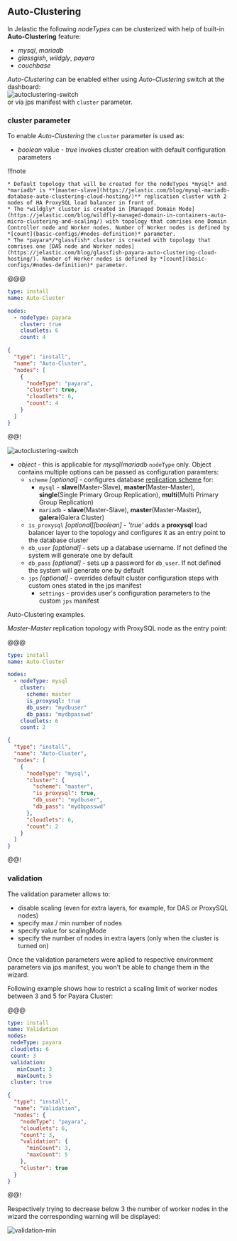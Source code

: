 ## Auto-Clustering
In Jelastic the following *nodeTypes* can be clusterized with help of built-in **Auto-Сlustering** feature:  
  * *mysql*, *mariadb*
  * *glassgish*, *wildgly*, *payara*  
  * *couchbase* 

*Auto-Clustering* can be enabled either using *Auto-Clustering* switch at the dashboard:  
![autoclustering-switch](/img/autoclustering-switch.png)  
or via jps manifest with `cluster` parameter.  

### cluster parameter
To enable *Auto-Clustering* the `cluster` parameter is used as:  
  * *boolean* value - *true* invokes cluster creation with default configuration parameters  
  
  !!!note  
  
    * Default topology that will be created for the nodeTypes *mysql* and *mariadb* is **[master-slave](https://jelastic.com/blog/mysql-mariadb-database-auto-clustering-cloud-hosting/)** replication cluster with 2 nodes of HA ProxySQL load balancer in front of.  
    * The *wildgly* cluster is created in [Managed Domain Mode](https://jelastic.com/blog/wildfly-managed-domain-in-containers-auto-micro-clustering-and-scaling/) with topology that comrises one Domain Controller node and Worker nodes. Number of Worker nodes is defined by *[count](basic-configs/#nodes-definition)* parameter.  
    * The *payara*/*glassfish* cluster is created with topology that comrises one [DAS node and Worker nodes](https://jelastic.com/blog/glassfish-payara-auto-clustering-cloud-hosting/). Number of Worker nodes is defined by *[count](basic-configs/#nodes-definition)* parameter.  
   
@@@
```yaml
type: install
name: Auto-Cluster

nodes:
  - nodeType: payara
    cluster: true
    cloudlets: 6
    count: 4
```
```json
{
  "type": "install",
  "name": "Auto-Cluster",
  "nodes": [
    {
      "nodeType": "payara",
      "cluster": true,
      "cloudlets": 6,
      "count": 4
    }
  ]
}
```
@@!  
  
  
![autoclustering-switch](/img/autoclustering-cluster-default.png)  
 
  * *object* - this is applicable for *mysql*/*mariadb* `nodeType` only. Object contains multiple options can be passed as configuration paramters:   
    * `scheme` *[optional]* - configures database [replication scheme](https://jelastic.com/blog/mysql-mariadb-database-auto-clustering-cloud-hosting/) for:  
      * `mysql` - **slave**(Master-Slave), **master**(Master-Master), **single**(Single Primary Group Replication), **multi**(Multi Primary Group Replication)  
      * `mariadb` - **slave**(Master-Slave), **master**(Master-Master), **galera**(Galera Cluster)  
    * `is_proxysql` *[optional][boolean]* - *'true'* adds a **proxysql** load balancer layer to the topology and configures it as an entry point to the database cluster  
    * `db_user` *[optional]* - sets up a database username. If not defined the system will generate one by default  
    * `db_pass` *[optional]* - sets up a password for `db_user`. If not defined the system will generate one by default  
    * `jps` *[optional]* - overrides default cluster configuration steps with custom ones stated in the jps manifest  
      * `settings` - provides user's configuration parameters to the custom `jps` manifest
      

Auto-Clustering examples.  

*Master-Master* replication topology with ProxySQL node as the entry point:  
  
@@@
```yaml
type: install
name: Auto-Cluster

nodes:
  - nodeType: mysql
    cluster:
      scheme: master
      is_proxysql: true
      db_user: "mydbuser"
      db_pass: "mydbpasswd"
    cloudlets: 6
    count: 2
```
```json
{
  "type": "install",
  "name": "Auto-Cluster",
  "nodes": [
    {
      "nodeType": "mysql",
      "cluster": {
        "scheme": "master",
        "is_proxysql": true,
        "db_user": "mydbuser",
        "db_pass": "mydbpasswd"
      },
      "cloudlets": 6,
      "count": 2
    }
  ]
}
```
@@!  

### validation 
      
The validation parameter allows to:  
  * disable scaling (even for extra layers, for example, for DAS or ProxySQL nodes)
  * specify max / min number of nodes
  * specify value for scalingMode
  * specify the number of nodes in extra layers (only when the cluster is turned on)  
    
Once the validation parameters were aplied to respective environment parameters via jps manifest, you won't be able to change them in the wizard.  
 
Following example shows how to restrict a scaling limit of worker nodes between 3 and 5 for Payara Cluster:  

@@@
```yaml
type: install
name: Validation
nodes:
 nodeType: payara
 cloudlets: 6
 count: 3
 validation:
   minCount: 3
   maxCount: 5
 cluster: true
```
```json
{
  "type": "install",
  "name": "Validation",
  "nodes": {
    "nodeType": "payara",
    "cloudlets": 6,
    "count": 3,
    "validation": {
      "minCount": 3,
      "maxCount": 5
    },
    "cluster": true
  }
}
```
@@!  

Respectively trying to decrease below 3 the number of worker nodes in the wizard the corresponding warning will be displayed:  

![validation-min](/img/validation-min.png)
  
    


